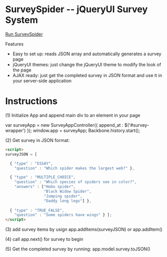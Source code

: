 SurveySpider -- jQueryUI Survey System
======================================

[Run SurveySpider](http://sntx.github.com/SurveySpider/)


Features

  - Easy to set up: reads JSON array and automatically generates a survey page
  - jQueryUI themes: just change the jQueryUI theme to modify the look of the page
  - AJAX ready: just get the completed survey in JSON format and use it in your server-side application


Instructions
============

(1) Initialize App and append main div to an element in your page

  var surveyApp = new SurveyAppController({ append_at : $('#survey-wrapper') });
  window.app = surveyApp;
  Backbone.history.start();


(2) Get survey in JSON format:

```html
<script>
surveyJSON = [

  { "type" : "ESSAY",
    "question" : "Which spider makes the largest web?" },

  { "type" : "MULTIPLE_CHOICE",
    "question" : "Which species of spiders see in color?",
    "answers" : ["Hobo spider",
                 "Black Widow Spider",
                 "Jumping spider",
                 "Daddy long legs"] },
    
  { "type" : "TRUE_FALSE",
    "question" : "Some spiders have wings" } ];
</script>
```

(3) add survey items by usign app.addItems(surveyJSON) or app.addItem()

(4) call app.next() for survey to begin

(5) Get the completed survey by running: app.model.survey.toJSON()

